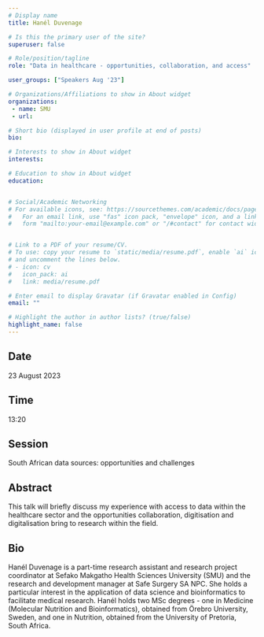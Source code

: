 ```yaml
---
# Display name
title: Hanél Duvenage

# Is this the primary user of the site?
superuser: false

# Role/position/tagline
role: "Data in healthcare - opportunities, collaboration, and access"

user_groups: ["Speakers Aug '23"]

# Organizations/Affiliations to show in About widget
organizations:
 - name: SMU
 - url: 

# Short bio (displayed in user profile at end of posts)
bio: 

# Interests to show in About widget
interests: 

# Education to show in About widget
education:


# Social/Academic Networking
# For available icons, see: https://sourcethemes.com/academic/docs/page-builder/#icons
#   For an email link, use "fas" icon pack, "envelope" icon, and a link in the
#   form "mailto:your-email@example.com" or "/#contact" for contact widget.


# Link to a PDF of your resume/CV.
# To use: copy your resume to `static/media/resume.pdf`, enable `ai` icons in `params.toml`, 
# and uncomment the lines below.
# - icon: cv
#   icon_pack: ai
#   link: media/resume.pdf

# Enter email to display Gravatar (if Gravatar enabled in Config)
email: ""

# Highlight the author in author lists? (true/false)
highlight_name: false
---
```


## Date

23 August 2023

## Time

13:20

## Session

South African data sources: opportunities and challenges

## Abstract

This talk will briefly discuss my experience with access to data within the healthcare sector and the opportunities collaboration, digitisation and digitalisation bring to research within the field.

## Bio

Hanél Duvenage is a part-time research assistant and research project coordinator at Sefako Makgatho Health Sciences University (SMU) and the research and development manager at Safe Surgery SA NPC. She holds a particular interest in the application of data science and bioinformatics to facilitate medical research. Hanél holds two MSc degrees - one in Medicine (Molecular Nutrition and Bioinformatics), obtained from Örebro University, Sweden, and one in Nutrition, obtained from the University of Pretoria, South Africa.

